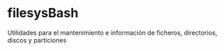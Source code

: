 # filesysBash
Utilidades para el mantenimiento e información de ficheros, directorios, discos y particiones
